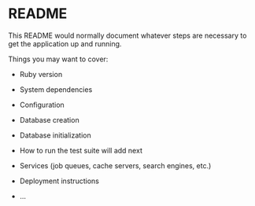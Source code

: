 # README

This README would normally document whatever steps are necessary to get the
application up and running.

Things you may want to cover:

* Ruby version

* System dependencies

* Configuration

* Database creation

* Database initialization

* How to run the test suite
will add next

* Services (job queues, cache servers, search engines, etc.)

* Deployment instructions

* ...
